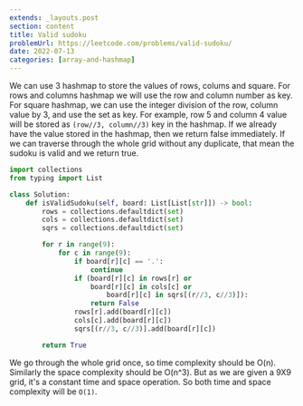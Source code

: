 ```yaml
---
extends: _layouts.post
section: content
title: Valid sudoku
problemUrl: https://leetcode.com/problems/valid-sudoku/
date: 2022-07-13
categories: [array-and-hashmap]
---
```


We can use 3 hashmap to store the values of rows, colums and square. For rows and columns hashmap we will use the row and column number as key. For square hashmap, we can use the integer division of the row, column value by 3, and use the set as key. For example, row 5 and column 4 value will be stored as `(row//3, column//3)` key in the hashmap. If we already have the value stored in the hashmap, then we return false immediately. If we can traverse through the whole grid without any duplicate, that mean the sudoku is valid and we return true.

```python
import collections
from typing import List

class Solution:
    def isValidSudoku(self, board: List[List[str]]) -> bool:
        rows = collections.defaultdict(set)
        cols = collections.defaultdict(set)
        sqrs = collections.defaultdict(set)

        for r in range(9):
            for c in range(9):
                if board[r][c] == '.':
                    continue
                if (board[r][c] in rows[r] or
                    board[r][c] in cols[c] or
                        board[r][c] in sqrs[(r//3, c//3)]):
                    return False
                rows[r].add(board[r][c])
                cols[c].add(board[r][c])
                sqrs[(r//3, c//3)].add(board[r][c])

        return True
```

We go through the whole grid once, so time complexity should be O(n). Similarly the space complexity should be O(n^3). But as we are given a 9X9 grid, it's a constant time and space operation. So both time and space complexity will be `O(1)`.